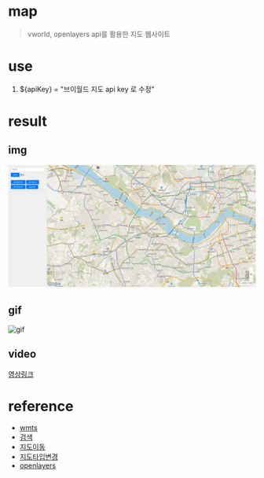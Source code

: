# map
> vworld, openlayers api를 활용한 지도 웹사이트

# use
<ol>
    <li>${apiKey} = "브이월드 지도 api key 로 수정"</li>
</ol>

# result

## img
![이미지](./res/img/img.png)

## gif
![gif](./res/gif/recording.gif)

## video
[영상링크](https://youtu.be/eEV4j7kbvvQ)

# reference
* [wmts](https://www.vworld.kr/dev/v4dv_wmtsguide_s001.do)
* [검색](https://www.vworld.kr/dev/v4dv_icbsource_s002.do?pageIndex=1&searchCondition=0&searchKeyword=%EA%B2%80%EC%83%89&searchOrder=0&brdIde=SRC_0000000000000015)
* [지도이동](https://www.vworld.kr/dev/v4dv_opn2dmap2exam_s002.do?exaIde=EXAID_07000000000003)
* [지도타입변경](https://www.vworld.kr/dev/v4dv_opn2dmap2exam_s002.do?exaIde=EXAID_07000000000004)
* [openlayers](https://github.com/openlayers/openlayers)
